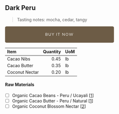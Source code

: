 ## Dark Peru
> Tasting notes: mocha, cedar, tangy

[![Buy Now](/assets/images/buy-now.png "Buy Now")](https://shop.osocra.com/products/22020915)

| Item | Quantity | UoM  |
| :---     | ---:    | :--- |
| Cacao Nibs  | 0.45    | lb    |
| Cacao Butter   | 0.35    | lb    |
| Coconut Nectar   | 0.20      | lb      |

#### Raw Materials
- [ ] Organic Cacao Beans -  Peru / Ucayali [[1](/vendors/1)]
- [ ] Organic Cacao Butter - Peru / Natural [[1](/vendors/1)]
- [ ] Organic Coconut Blossom Nectar [[2](/vendors/2)]
